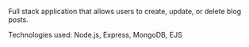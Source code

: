 Full stack application that allows users to create, update, or delete blog posts.

Technologies used: Node.js, Express, MongoDB, EJS
